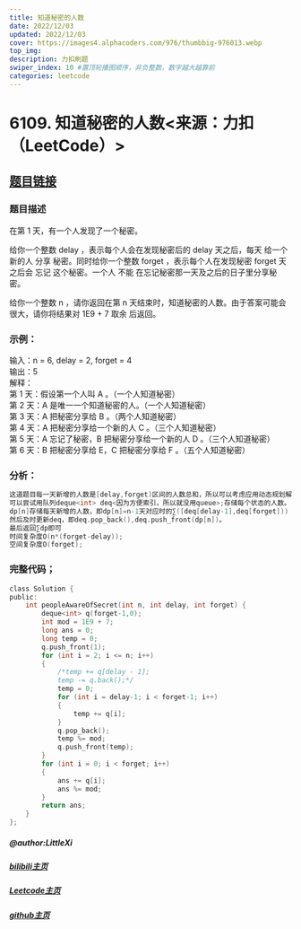 ```yaml
---
title: 知道秘密的人数
date: 2022/12/03
updated: 2022/12/03
cover: https://images4.alphacoders.com/976/thumbbig-976013.webp
top_img: 
description: 力扣刷题
swiper_index: 10 #置顶轮播图顺序，非负整数，数字越大越靠前
categories: leetcode
---
```




# 6109. 知道秘密的人数<来源：力扣（LeetCode）>
## [题目链接](https://leetcode.cn/problems/number-of-people-aware-of-a-secret/)

### 题目描述

在第 1 天，有一个人发现了一个秘密。

给你一个整数 delay ，表示每个人会在发现秘密后的 delay 天之后，每天 给一个新的人 分享 秘密。同时给你一个整数 forget ，表示每个人在发现秘密 forget 天之后会 忘记 这个秘密。一个人 不能 在忘记秘密那一天及之后的日子里分享秘密。

给你一个整数 n ，请你返回在第 n 天结束时，知道秘密的人数。由于答案可能会很大，请你将结果对 1E9 + 7 取余 后返回。

### 示例：
输入：n = 6, delay = 2, forget = 4  
输出：5  
解释：  
第 1 天：假设第一个人叫 A 。（一个人知道秘密）  
第 2 天：A 是唯一一个知道秘密的人。（一个人知道秘密）  
第 3 天：A 把秘密分享给 B 。（两个人知道秘密）  
第 4 天：A 把秘密分享给一个新的人 C 。（三个人知道秘密）  
第 5 天：A 忘记了秘密，B 把秘密分享给一个新的人 D 。（三个人知道秘密）  
第 6 天：B 把秘密分享给 E，C 把秘密分享给 F 。（五个人知道秘密）  

### 分析：
```c
这道题目每一天新增的人数是[delay,forget)区间的人数总和，所以可以考虑应用动态规划解题。
可以尝试用队列deque<int> deq<因为方便索引，所以就没用queue>;存储每个状态的人数。
dp[n]存储每天新增的人数，即dp[n]=n-1天对应时的∑([deq[delay-1],deq[forget]))
然后及时更新deq，即deq.pop_back(),deq.push_front(dp[n])。
最后返回∑dp即可
时间复杂度O(n*(forget-delay));
空间复杂度O(forget);
```

### 完整代码；
```c
class Solution {
public:
    int peopleAwareOfSecret(int n, int delay, int forget) {
        deque<int> q(forget-1,0);
        int mod = 1E9 + 7;
        long ans = 0;
        long temp = 0;
        q.push_front(1);
        for (int i = 2; i <= n; i++)
        {
            /*temp += q[delay - 1];
            temp -= q.back();*/
            temp = 0;
            for (int i = delay-1; i < forget-1; i++)
            {
                temp += q[i];
            }
            q.pop_back();
            temp %= mod;
            q.push_front(temp);
        }
        for (int i = 0; i < forget; i++)
        {
            ans += q[i];
            ans %= mod;
        }
        return ans;
    }
};
```

##### @author:LittleXi
##### [bilibili主页](https://space.bilibili.com/524432272?spm_id_from=333.337.0.0)
##### [Leetcode主页](https://leetcode.cn/u/stupefied-7umierebon/)
##### [github主页](https://github.com/LittleXi01)

